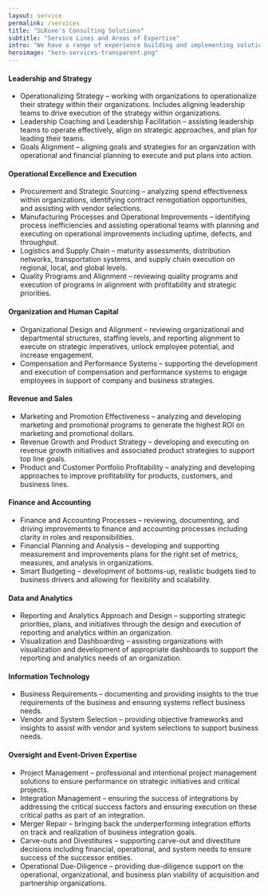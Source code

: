 ```yaml
---
layout: service
permalink: /services
title: "SLKone's Consulting Solutions"
subtitle: "Service Lines and Areas of Expertise"
intro: "We have a range of experience building and implementing solutions within a variety of service areas."
heroimage: "hero-services-transparent.png"
---
```

<div class="service-section">
	<div class="service-details">
		<h4>Leadership and Strategy</h4>
		<ul>
			<li>Operationalizing Strategy<span> – working with organizations to operationalize their strategy within their organizations. Includes aligning leadership teams to drive execution of the strategy within organizations.</span></li>
			<li>Leadership Coaching and Leadership Facilitation<span> – assisting leadership teams to operate effectively, align on strategic approaches, and plan for leading their teams.</span></li>
			<li>Goals Alignment<span> – aligning goals and strategies for an organization with operational and financial planning to execute and put plans into action.</span></li>
		</ul>
	</div>
	<div class="service-details">
		<h4>Operational Excellence and Execution</h4>
		<ul>
			<li>Procurement and Strategic Sourcing<span> – analyzing spend effectiveness within organizations, identifying contract renegotiation opportunities, and assisting with vendor selections.</span></li>
			<li>Manufacturing Processes and Operational Improvements<span> – identifying process inefficiencies and assisting operational teams with planning and executing on operational improvements including uptime, defects, and throughput.</span></li>
			<li>Logistics and Supply Chain<span> – maturity assessments, distribution networks, transportation systems, and supply chain execution on regional, local, and global levels.</span></li>
			<li>Quality Programs and Alignment<span> – reviewing quality programs and execution of programs in alignment with profitability and strategic priorities.</span></li>
		</ul>
	</div>
	<div class="service-details">
		<h4>Organization and Human Capital</h4>
		<ul>
			<li>Organizational Design and Alignment<span> – reviewing organizational and departmental structures, staffing levels, and reporting alignment to execute on strategic imperatives, unlock employee potential, and increase engagement.</span></li>
			<li>Compensation and Performance Systems<span> – supporting the development and execution of compensation and performance systems to engage employees in support of company and business strategies.</span></li>
		</ul>
	</div>	
	<div class="service-details">
		<h4>Revenue and Sales</h4>
		<ul>
			<li>Marketing and Promotion Effectiveness<span> – analyzing and developing marketing and promotional programs to generate the highest ROI on marketing and promotional dollars.</span></li>
			<li>Revenue Growth and Product Strategy<span> – developing and executing on revenue growth initiatives and associated product strategies to support top line goals.</span></li>
			<li>Product and Customer Portfolio Profitability<span> – analyzing and developing approaches to improve profitability for products, customers, and business lines.</span></li>
		</ul>
	</div>		
	<div class="service-details">
		<h4>Finance and Accounting</h4>
		<ul>
			<li>Finance and Accounting Processes<span> – reviewing, documenting, and driving improvements to finance and accounting processes including clarity in roles and responsibilities.</span></li>
			<li>Financial Planning and Analysis<span> – developing and supporting measurement and improvements plans for the right set of metrics, measures, and analysis in organizations.</span></li>
			<li>Smart Budgeting<span> – development of bottoms-up, realistic budgets tied to business drivers and allowing for flexibility and scalability.</span></li>
		</ul>
	</div>			
	<div class="service-details">
		<h4>Data and Analytics</h4>
		<ul>
			<li>Reporting and Analytics Approach and Design<span> – supporting strategic priorities, plans, and initiatives through the design and execution of reporting and analytics within an organization.</span></li>
			<li>Visualization and Dashboarding<span> – assisting organizations with visualization and development of appropriate dashboards to support the reporting and analytics needs of an organization.</span></li>
		</ul>
	</div>	
	<div class="service-details">
		<h4>Information Technology</h4>
		<ul>
			<li>Business Requirements<span> – documenting and providing insights to the true requirements of the business and ensuring systems reflect business needs.</span></li>
			<li>Vendor and System Selection<span> – providing objective frameworks and insights to assist with vendor and system selections to support business needs.</span></li>
		</ul>
	</div>	
	<div class="service-details">
		<h4>Oversight and Event-Driven Expertise</h4>
		<ul>
			<li>Project Management<span> – professional and intentional project management solutions to ensure performance on strategic initiatives and critical projects.</span></li>
			<li>Integration Management<span> – ensuring the success of integrations by addressing the critical success factors and ensuring execution on these critical paths as part of an integration.</span></li>
			<li>Merger Repair<span> – bringing back the underperforming integration efforts on track and realization of business integration goals.</span></li>
			<li>Carve-outs and Divestitures<span> – supporting carve-out and divestiture decisions including financial, operational, and system needs to ensure success of the successor entities.</span></li>
			<li>Operational Due-Diligence<span> – providing due-diligence support on the operational, organizational, and business plan viability of acquisition and partnership organizations.</span></li>
		</ul>
	</div>
</div>

